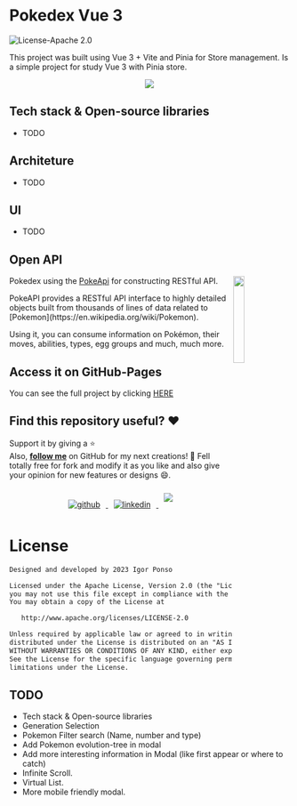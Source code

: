 # Pokedex Vue 3
![License-Apache 2.0](https://img.shields.io/badge/License-Apache%202.0-blue.svg)
<p>
This project was built using Vue 3 + Vite and Pinia for Store management.
Is a simple project for study Vue 3 with Pinia store.
</p>

<p align="center">
  <img src="https://user-images.githubusercontent.com/46560949/215300834-7a0948c8-1700-404b-873d-3760d992e839.gif"/>
</p>


## Tech stack & Open-source libraries
* TODO

## Architeture
* TODO

## UI
* TODO

## Open API

<img src="https://user-images.githubusercontent.com/46560949/215301737-a99fb04d-d981-4027-9304-e45f2506a2da.png" align="right" width="20%"/>

<p>Pokedex using the  <a href="https://pokeapi.co/" target="_blank">PokeApi</a> for constructing RESTful API.</p>
<p>PokeAPI provides a RESTful API interface to highly detailed objects built from thousands of lines of data related to [Pokemon](https://en.wikipedia.org/wiki/Pokemon). </p>
<p>
Using it, you can consume information on Pokémon, their moves, abilities, types, egg groups and much, much more.
</p>



## Access it on GitHub-Pages
You can see the full project by clicking <a href="https://igor-ponso.github.io/PokeApi-vue/" target="_blank">HERE </a>



## Find this repository useful? :heart:
Support it by giving a :star: <br>
Also, __[follow me](https://github.com/igor-ponso)__ on GitHub for my next creations! 🤩
Fell totally free for fork and modify it as you like and also give your opinion for new features or designs :smile:.

<p align="center">
<a href="https://github.com/igor-ponso" target="_blank">
<img style="margin: 10px" src="https://img.shields.io/badge/github-%2324292e.svg?&style=for-the-badge&logo=github&logoColor=white" alt="github"/>
</a>
<a href="https://linkedin.com/in/igorponso" target="_blank">
<img style="margin: 10px" src="https://img.shields.io/badge/linkedin-%231E77B5.svg?&style=for-the-badge&logo=linkedin&logoColor=white" alt="linkedin"/>
</a>
<a href = "mailto:igorponso07@gmail.com"><img style="margin: 10px" src="https://img.shields.io/badge/Gmail-D14836?style=for-the-badge&logo=gmail&logoColor=white" target="_blank"></a>
</p>

# License
```xml
Designed and developed by 2023 Igor Ponso

Licensed under the Apache License, Version 2.0 (the "License");
you may not use this file except in compliance with the License.
You may obtain a copy of the License at

   http://www.apache.org/licenses/LICENSE-2.0

Unless required by applicable law or agreed to in writing, software
distributed under the License is distributed on an "AS IS" BASIS,
WITHOUT WARRANTIES OR CONDITIONS OF ANY KIND, either express or implied.
See the License for the specific language governing permissions and
limitations under the License.
```


## TODO
* Tech stack & Open-source libraries
* Generation Selection
* Pokemon Filter search (Name, number and type)
* Add Pokemon evolution-tree in modal
* Add more interesting information in Modal (like first appear or where to catch)
* Infinite Scroll.
* Virtual List.
* More mobile friendly modal.

